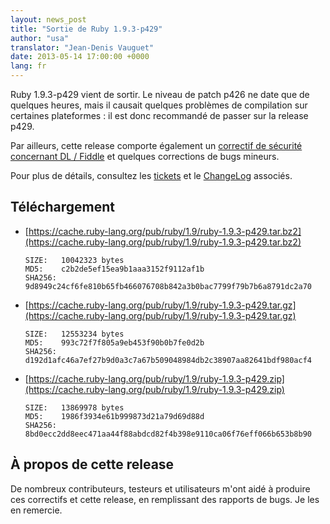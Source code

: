 ```yaml
---
layout: news_post
title: "Sortie de Ruby 1.9.3-p429"
author: "usa"
translator: "Jean-Denis Vauguet"
date: 2013-05-14 17:00:00 +0000
lang: fr
---
```


Ruby 1.9.3-p429 vient de sortir. Le niveau de patch p426 ne date que de
quelques heures, mais il causait quelques problèmes de compilation sur
certaines plateformes : il est donc recommandé de passer sur la release
p429.

Par ailleurs, cette release comporte également un
[correctif de sécurité concernant DL / Fiddle](/fr/news/2013/05/14/taint-bypass-dl-fiddle-cve-2013-2065/)
et quelques corrections de bugs mineurs.

Pour plus de détails, consultez les
[tickets](https://bugs.ruby-lang.org/projects/ruby-193/issues?set_filter=1&amp;status_id=5)
et le [ChangeLog](https://svn.ruby-lang.org/repos/ruby/tags/v1_9_3_429/ChangeLog)
associés.

## Téléchargement

* [https://cache.ruby-lang.org/pub/ruby/1.9/ruby-1.9.3-p429.tar.bz2](https://cache.ruby-lang.org/pub/ruby/1.9/ruby-1.9.3-p429.tar.bz2)

      SIZE:   10042323 bytes
      MD5:    c2b2de5ef15ea9b1aaa3152f9112af1b
      SHA256: 9d8949c24cf6fe810b65fb466076708b842a3b0bac7799f79b7b6a8791dc2a70

* [https://cache.ruby-lang.org/pub/ruby/1.9/ruby-1.9.3-p429.tar.gz](https://cache.ruby-lang.org/pub/ruby/1.9/ruby-1.9.3-p429.tar.gz)

      SIZE:   12553234 bytes
      MD5:    993c72f7f805a9eb453f90b0b7fe0d2b
      SHA256: d192d1afc46a7ef27b9d0a3c7a67b509048984db2c38907aa82641bdf980acf4

* [https://cache.ruby-lang.org/pub/ruby/1.9/ruby-1.9.3-p429.zip](https://cache.ruby-lang.org/pub/ruby/1.9/ruby-1.9.3-p429.zip)

      SIZE:   13869978 bytes
      MD5:    1986f3934e61b999873d21a79d69d88d
      SHA256: 8bd0ecc2dd8eec471aa44f88abdcd82f4b398e9110ca06f76eff066b653b8b90

## À propos de cette release

De nombreux contributeurs, testeurs et utilisateurs m'ont aidé à produire ces
correctifs et cette release, en remplissant des rapports de bugs. Je les en
remercie.
